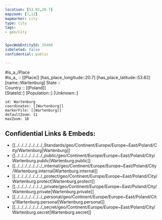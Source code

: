 ```yaml
---
location: [53.82,20.7] 
mapzoom: [7,12] 
mapmarker: city 
type: City
tags:
- geo/City


SpocWebEntityId: 35460
isDeleted: false
confidential: public

---
```

#is_a_/Place  
#is_a_ :: [[Place]] 
[has_place_longitude::20.7] 
[has_place_latitude::53.82] 
[name::Wartenburg] 
State ::  
Country :: [[Poland]]  
[StateId::] 
[Population::] 
[Unknown::] 


```leaflet
id: Wartenburg
coordinates: [[Wartenburg]] 
markerFile: [[Wartenburg]] 
defaultZoom: 11 
maxZoom: 18
```


## Confidential Links & Embeds: 
- [[../../../../../../../_Standards/geo/Continent/Europe/Europe~East/Poland/City/Wartenburg|Wartenburg]] 
- [[../../../../../../../_public/geo/Continent/Europe/Europe~East/Poland/City/Wartenburg.public|Wartenburg.public]] 
- [[../../../../../../../_internal/geo/Continent/Europe/Europe~East/Poland/City/Wartenburg.internal|Wartenburg.internal]] 
- [[../../../../../../../_protect/geo/Continent/Europe/Europe~East/Poland/City/Wartenburg.protect|Wartenburg.protect]] 
- [[../../../../../../../_private/geo/Continent/Europe/Europe~East/Poland/City/Wartenburg.private|Wartenburg.private]] 
- [[../../../../../../../_personal/geo/Continent/Europe/Europe~East/Poland/City/Wartenburg.personal|Wartenburg.personal]] 
- [[../../../../../../../_secret/geo/Continent/Europe/Europe~East/Poland/City/Wartenburg.secret|Wartenburg.secret]] 
